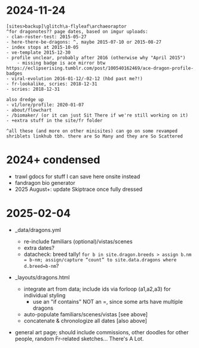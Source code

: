 # 2024-11-24
	[sites>backup]\glitch\a-flyleaf\archaeoraptor
	^for dragonotes?? page dates, based on imgur uploads:
	- clan-roster-test: 2015-05-27
	- here-there-be-dragons: ^, maybe 2015-07-10 or 2015-08-27
	- index stops at 2015-10-05
	- ve-template 2015-12-30
	- profile unclear, probably after 2016 (otherwise why "April 2015")
		- missing badge is ace mirror btw https://eclipserising.tumblr.com/post/100540162469/ace-dragon-profile-badges
	- viral-evolution 2016-01-12/-02-12 (hbd past me?!)
	- fr-lookalike, scries: 2018-12-31
	- scries: 2018-12-31

	also dredge up
	- v1/lore/profile: 2020-01-07
	- about/flowchart
	- /biomaker/ (or it can just Sit There if we're still working on it)
	- +extra stuff in the site/fr folder

	^all these (and more on other minisites) can go on some revamped shriblets linkhub tbh. there are So Many and they are So Scattered

# 2024+ condensed
- trawl gdocs for stuff I can save here onsite instead
- fandragon bio generator
- 2025 August+: update Skiptrace once fully dressed

# 2025-02-04
- _data/dragons.yml
	- re-include familiars (optional)/vistas/scenes
	- extra dates?
	- datacheck: breed tally! ``for b in site.dragon.breeds > assign b.nm = b-nm; assign/capture “count” to site.data.dragons where d.breed=b-nm``?
- _layouts/dragons.html
	- integrate art from data; include ids via forloop (a1,a2,a3) for individual styling
		- use an "if contains" NOT an =, since some arts have multiple dragons
	- auto-populate familiars/scenes/vistas [see above]
	- concatenate & chronologize all dates [also above]

- general art page; should include commissions, other doodles for other people, random Fr-related sketches... There's A Lot.